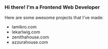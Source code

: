 ### Hi there! I'm a Frontend Web Developer
Here are some awesome projects that I've made:
- lamikro.com
- lekarlwig.com
- zenithahouse.com
- azzurahouse.com
